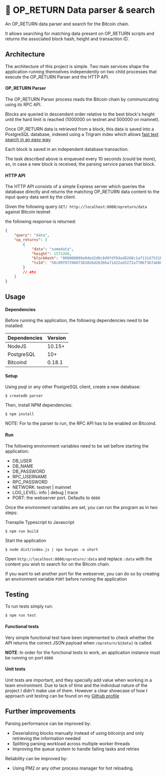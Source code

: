 # 🔬 OP_RETURN Data parser & search

An OP_RETURN data parser and search for the Bitcoin chain.

It allows searching for matching data present on OP_RETURN scripts and returns the
associated block hash, height and transaction ID.

## Architecture

The architecture of this project is simple. Two main services shape the application
running themselves independently on two child processes that execute the OP_RETURN Parser
and the HTTP API.

#### OP_RETURN Parser

The OP_RETURN Parser process reads the Bitcoin chain by communicating using its RPC API.

Blocks are queried in descendent order relative to the best block's height until the hard limit
is reached (1000000 on testnet and 500000 on mainnet).

Once OP_RETURN data is retrieved from a block, this data is saved into a PostgreSQL database,
indexed using a Trigram index which allows [fast text search in an easy way](https://about.gitlab.com/blog/2016/03/18/fast-search-using-postgresql-trigram-indexes/).

Each block is saved in an independent database transaction.

The task described above is enqueued every 10 seconds (could be more), so, in case a new block is received, the parsing service parses that block.

#### HTTP API

The HTTP API consists of a simple Express server which queries the database directly and returns
the matching OP_RETURN data content to the input query data sent by the client.

Given the following query `GET/ http://localhost:8080/opreturn/data` against Bitcoin testnet

the following response is returned:

```json
{
	"query": "data",
	"op_returns": [
		{
			"data": "somedata",
			"height": 1575268,
			"blockHash": "000000009a0ded2d0c8d9fdf69ad8268c1af13147531bf43f2b25003883371e5",
			"txId": "50c89f9729607381026d263b6a71422ad3272a7786f3b7a68601617afa8c8581"
		}
		// etc
	]
}
```

## Usage

#### Dependencies

Before running the application, the following dependencies need to be installed:

| Dependencies | Version |
| ------------ | ------- |
| NodeJS       | 10.15+  |
| PostgreSQL   | 10+     |
| Bitcoind     | 0.18.1  |

#### Setup

Using psql or any other PostgreSQL client, create a new database:

```
$ createdb parser
```

Then, install NPM dependencies:

```
$ npm install
```

NOTE: For to the parser to run, the RPC API has to be enabled on Bitcoind.

#### Run

The following environment variables need to be set before starting the application:

- DB_USER
- DB_NAME
- DB_PASSWORD
- RPC_USERNAME
- RPC_PASSWORD
- NETWORK: testnet | mainnet
- LOG_LEVEL: info | debug | trace
- PORT: the webserver port. Defaults to `8080`

Once the environment variables are set, you can run the program as in two steps:

Transpile Typescript to Javascript

```
$ npm run build
```

Start the application

```
$ node dist/index.js | npx bunyan -o short
```

Open `http://localhost:8080/opreturn/:data` and replace `:data` with the content you
wish to search for on the Bitcoin chain.

If you want to set another port for the webserver, you can do so by creating an environment variable `PORT` before
running the application

## Testing

To run tests simply run:

```
$ npm run test
```

#### Functional tests

Very simple functional test have been implemented to check whether the API
returns the correct JSON payload when `/opreturn/${data}` is called.

**NOTE**: In order for the functional tests to work, an application instance must be
running on port `8080`

#### Unit tests

Unit tests are important, and they specially add value when working in a team environment.
Due to lack of time and the individual nature of the project I didn't make use of them.
However a clear showcase of how I approach unit testing can be found on my [Github profile](https://github.com/limiaspasdaniel)

## Further improvements

Parsing performance can be improved by:

- Deserializing blocks manually instead of using bitcoinjs and only retrieving the information needed
- Splitting parsing workload across multiple worker threads
- Improving the queue system to handle failing tasks and retries

Reliability can be improved by:

- Using PM2 or any other process manager for hot reloading.
